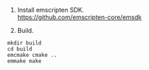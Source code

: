 1. Install emscripten SDK.  
https://github.com/emscripten-core/emsdk

2. Build.  
~~~
mkdir build  
cd build  
emcmake cmake ..  
emmake make  
~~~
